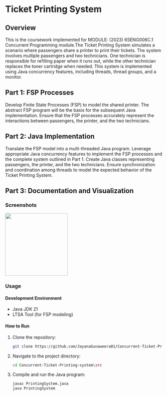 # Ticket Printing System

## Overview

This is the coursework implemented for MODULE: (2023) 6SENG006C.1 Concurrent Programming module.The Ticket Printing System simulates a scenario where passengers share a printer to print their tickets. The system involves multiple passengers and two technicians. One technician is responsible for refilling paper when it runs out, while the other technician replaces the toner cartridge when needed. This system is implemented using Java concurrency features, including threads, thread groups, and a monitor.

## Part 1: FSP Processes

Develop Finite State Processes (FSP) to model the shared printer. The abstract FSP program will be the basis for the subsequent Java implementation. Ensure that the FSP processes accurately represent the interactions between passengers, the printer, and the two technicians.

## Part 2: Java Implementation

Translate the FSP model into a multi-threaded Java program. Leverage appropriate Java concurrency features to implement the FSP processes and the complete system outlined in Part 1. Create Java classes representing passengers, the printer, and the two technicians. Ensure synchronization and coordination among threads to model the expected behavior of the Ticket Printing System.

## Part 3: Documentation and Visualization

### Screenshots

<img src="https://github.com/JayanaGunaweera01/Concurrent-Ticket-Printing-system/assets/79576139/7a21561b-68d9-4a72-ba8d-1a9a718897c9" width="200">

### Usage

#### Development Environment

- Java JDK 21
- LTSA Tool (for FSP modeling)

#### How to Run

1. Clone the repository:

    ```bash
    git clone https://github.com/JayanaGunaweera01/Concurrent-Ticket-Printing-system.git
    ```

2. Navigate to the project directory:

    ```bash
    cd Concurrent-Ticket-Printing-system\src
    ```

3. Compile and run the Java program:

    ```bash
    javac PrintingSystem.java
    java PrintingSystem
    ```

